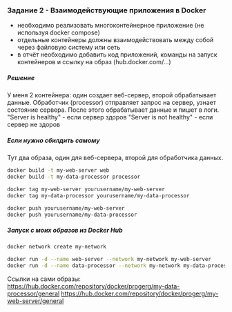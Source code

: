 ### Задание 2 - Взаимодействующие приложения в Docker

- необходимо реализовать многоконтейнерное приложение (не используя docker compose)
- отдельные контейнеры должны взаимодействовать между собой через файловую систему или сеть
- в отчёт необходимо добавить код приложений, команды на запуск контейнеров и ссылку на образ (hub.docker.com/...)

##### Решение
У меня 2 контейнера: один создает веб-сервер, второй обрабатывает данные. 
Обработчик (processor) отправляет запрос на сервер, узнает состояние сервера. После этого обрабатывает данные и пишет в логи.
"Server is healthy" - если сервер здоров
"Server is not healthy" - если сервер не здоров

##### Если нужно сбилдить самому
Тут два образа, один для веб-сервера, второй для обработчика данных.
```bash
docker build -t my-web-server web
docker build -t my-data-processor processor

docker tag my-web-server yourusername/my-web-server
docker tag my-data-processor yourusername/my-data-processor

docker push yourusername/my-web-server
docker push yourusername/my-data-processor
```

##### Запуск с моих образов из Docker Hub
```bash
docker network create my-network

docker run -d --name web-server --network my-network my-web-server
docker run -d --name data-processor --network my-network my-data-processor
```

Ссылки на сами образы:
https://hub.docker.com/repository/docker/progerg/my-data-processor/general
https://hub.docker.com/repository/docker/progerg/my-web-server/general